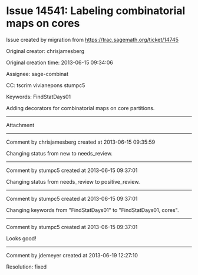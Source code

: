 # Issue 14541: Labeling combinatorial maps on cores

Issue created by migration from https://trac.sagemath.org/ticket/14745

Original creator: chrisjamesberg

Original creation time: 2013-06-15 09:34:06

Assignee: sage-combinat

CC:  tscrim vivianepons stumpc5

Keywords: FindStatDays01

Adding decorators for combinatorial maps on core partitions.


---

Attachment


---

Comment by chrisjamesberg created at 2013-06-15 09:35:59

Changing status from new to needs_review.


---

Comment by stumpc5 created at 2013-06-15 09:37:01

Changing status from needs_review to positive_review.


---

Comment by stumpc5 created at 2013-06-15 09:37:01

Changing keywords from "FindStatDays01" to "FindStatDays01, cores".


---

Comment by stumpc5 created at 2013-06-15 09:37:01

Looks good!


---

Comment by jdemeyer created at 2013-06-19 12:27:10

Resolution: fixed
